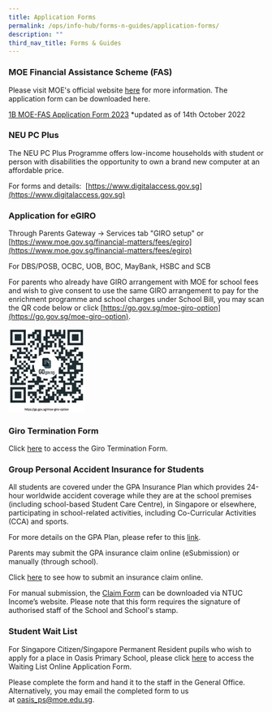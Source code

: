```yaml
---
title: Application Forms
permalink: /ops/info-hub/forms-n-guides/application-forms/
description: ""
third_nav_title: Forms & Guides
---
```

### MOE Financial Assistance Scheme (FAS)

Please visit MOE's official website&nbsp;[here](https://www.moe.gov.sg/financial-matters/financial-assistance)&nbsp;for more information. The application form can be downloaded here.

[1B MOE-FAS Application Form 2023](/files/1B%20MOE-FAS%20Application%20Form%202023-1.pdf)
*updated as of 14th October 2022

### NEU PC Plus

The NEU PC Plus Programme offers low-income households with student or person with disabilities the opportunity to own a brand new computer at an affordable price.  

For forms and details:&nbsp;&nbsp;[https://www.digitalaccess.gov.sg](https://www.digitalaccess.gov.sg)

### Application for eGIRO

Through Parents Gateway -&gt; Services tab "GIRO setup" or [https://www.moe.gov.sg/financial-matters/fees/egiro](https://www.moe.gov.sg/financial-matters/fees/egiro)

For DBS/POSB, OCBC, UOB, BOC, MayBank, HSBC and SCB

For parents who already have GIRO arrangement with MOE for school fees and wish to give consent to use the same GIRO arrangement to pay for the enrichment programme and school charges under School Bill, you may scan the QR code below or click [https://go.gov.sg/moe-giro-option](https://go.gov.sg/moe-giro-option).

<img src="/images/moe_giro_option.jpg" style="width:30%">

### Giro Termination Form

Click&nbsp;[here](/files/4%20GIRO_Termination_Form.pdf)&nbsp;to access the Giro Termination Form.

### Group Personal Accident Insurance for Students

All students are covered under the GPA Insurance Plan which provides 24-hour worldwide accident coverage while they are at the school premises (including school-based Student Care Centre), in Singapore or elsewhere, participating in school-related activities, including Co-Curricular Activities (CCA) and sports.

For more details on the GPA Plan, please refer to this&nbsp;[link](/files/5A%20GPA%20Plan%20Product%20Fact%20Sheet%20Dec2018.pdf).

Parents may submit the GPA insurance claim online (eSubmission) or manually (through school).

Click&nbsp;[here](https://www.income.com.sg/claims/group-insurance/group-personal-accident-for-students-claim)&nbsp;to see how to submit an insurance claim online.

For manual submission, the&nbsp;[Claim Form](/files/5B%20Claim%20form%20for%20Group%20Personal%20Accident%20GPA%20Insurance%20Plan%20for%20Students_Jan%202019%201.pdf)&nbsp;can be downloaded via NTUC Income’s website. Please note that this form requires the signature of authorised staff of the School and School's stamp.

### Student Wait List

For Singapore Citizen/Singapore Permanent Resident pupils who wish to apply for a place in Oasis Primary School, please click [here](/files/Student_Wait_List_Form.pdf) to access the Waiting List Online Application Form.

Please complete the form and hand it to the staff in the General Office. Alternatively, you may email the completed form to us at&nbsp;[oasis_ps@moe.edu.sg](mailto:oasis_ps@moe.edu.sg).